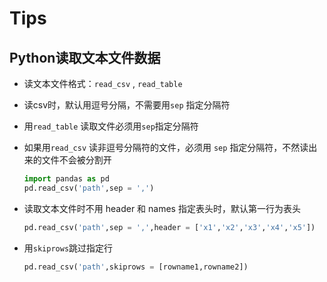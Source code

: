 # Tips

## Python读取文本文件数据

- 读文本文件格式：`read_csv` , `read_table`

- 读csv时，默认用逗号分隔，不需要用`sep` 指定分隔符 

- 用`read_table` 读取文件必须用`sep`指定分隔符

- 如果用`read_csv` 读非逗号分隔符的文件，必须用 `sep` 指定分隔符，不然读出来的文件不会被分割开

  ```python
  import pandas as pd
  pd.read_csv('path',sep = ',')
  ```

- 读取文本文件时不用 header 和 names 指定表头时，默认第一行为表头

  ```python
  pd.read_csv('path',sep = ',',header = ['x1','x2','x3','x4','x5'])
  ```

- 用`skiprows`跳过指定行

  ```python
  pd.read_csv('path',skiprows = [rowname1,rowname2])
  ```

  

